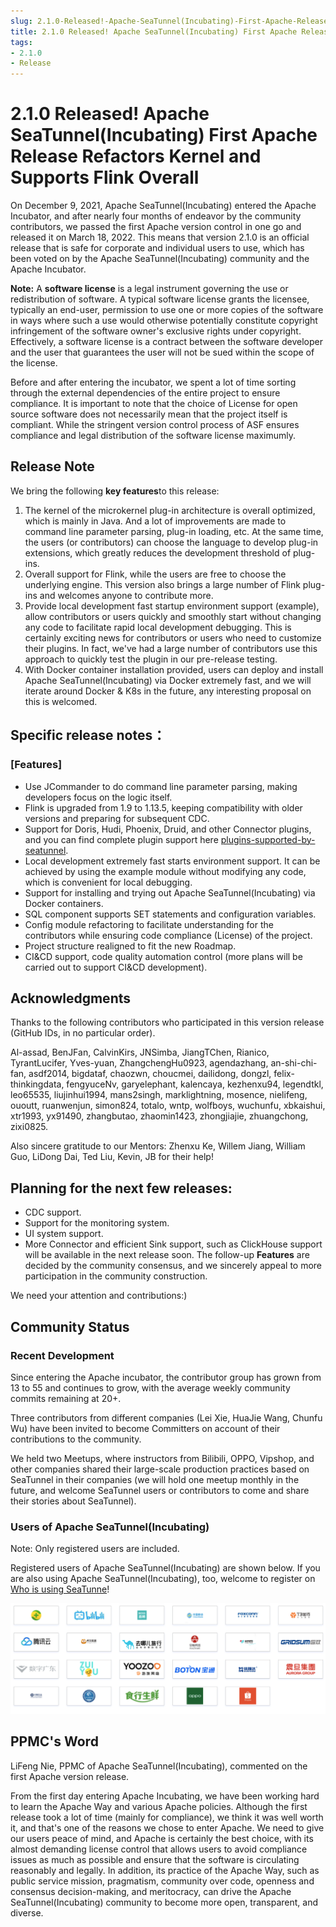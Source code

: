 ```yaml
---
slug: 2.1.0-Released!-Apache-SeaTunnel(Incubating)-First-Apache-Release-Refactors-Kernel-and-Supports-Flink-Overall
title: 2.1.0 Released! Apache SeaTunnel(Incubating) First Apache Release Refactors Kernel and Supports Flink Overall
tags:
- 2.1.0
- Release
---
```

# 2.1.0 Released! Apache SeaTunnel(Incubating) First Apache Release Refactors Kernel and Supports Flink Overall

On December 9, 2021, Apache SeaTunnel(Incubating) entered the Apache Incubator, and after nearly four months of endeavor by the community contributors, we passed the first Apache version control in one go and released it on March 18, 2022. This means that version 2.1.0 is an official release that is safe for corporate and individual users to use, which has been voted on by the Apache SeaTunnel(Incubating) community and the Apache Incubator.

**Note:** A **software license** is a legal instrument governing the use or redistribution of software. A typical software license grants the licensee, typically an end-user, permission to use one or more copies of the software in ways where such a use would otherwise potentially constitute copyright infringement of the software owner's exclusive rights under copyright. Effectively, a software license is a contract between the software developer and the user that guarantees the user will not be sued within the scope of the license. 

Before and after entering the incubator, we spent a lot of time sorting through the external dependencies of the entire project to ensure compliance. It is important to note that the choice of License for open source software does not necessarily mean that the project itself is compliant. While the stringent version control process of ASF ensures compliance and legal distribution of the software license maximumly.

## Release Note

We bring the following **key features**to this release:

1. The kernel of the microkernel plug-in architecture is overall optimized, which is mainly in Java. And a lot of improvements are made to command line parameter parsing, plug-in loading, etc. At the same time, the users (or contributors) can choose the language to develop plug-in extensions, which greatly reduces the development threshold of plug-ins.
2. Overall support for Flink, while the users are free to choose the underlying engine. This version also brings a large number of Flink plug-ins and welcomes anyone to contribute more.
3. Provide local development fast startup environment support (example), allow contributors or users quickly and smoothly start without changing any code to facilitate rapid local development debugging. This is certainly exciting news for contributors or users who need to customize their plugins. In fact, we've had a large number of contributors use this approach to quickly test the plugin in our pre-release testing.
4. With Docker container installation provided, users can deploy and install Apache SeaTunnel(Incubating) via Docker extremely fast, and we will iterate around Docker & K8s in the future, any interesting proposal on this is welcomed.
## Specific release notes：

### [Features]

* Use JCommander to do command line parameter parsing, making developers focus on the logic itself.
* Flink is upgraded from 1.9 to 1.13.5, keeping compatibility with older versions and preparing for subsequent CDC.
* Support for Doris, Hudi, Phoenix, Druid, and other Connector plugins, and you can find complete plugin support here [plugins-supported-by-seatunnel]([https://github.com/apache/incubator-seatunnel#plugins-supported-by-seatunnel](https://github.com/apache/incubator-seatunnel#plugins-supported-by-seatunnel)).
* Local development extremely fast starts environment support. It can be achieved by using the example module without modifying any code, which is convenient for local debugging.
* Support for installing and trying out Apache SeaTunnel(Incubating) via Docker containers.
* SQL component supports SET statements and configuration variables.
* Config module refactoring to facilitate understanding for the contributors while ensuring code compliance (License) of the project.
* Project structure realigned to fit the new Roadmap.
* CI&CD support, code quality automation control (more plans will be carried out to support CI&CD development).

## Acknowledgments

Thanks to the following contributors who participated in this version release (GitHub IDs, in no particular order).

Al-assad, BenJFan, CalvinKirs, JNSimba, JiangTChen, Rianico, TyrantLucifer, Yves-yuan, ZhangchengHu0923, agendazhang, an-shi-chi-fan, asdf2014, bigdataf, chaozwn, choucmei, dailidong, dongzl, felix-thinkingdata, fengyuceNv, garyelephant, kalencaya, kezhenxu94, legendtkl, leo65535, liujinhui1994, mans2singh, marklightning, mosence, nielifeng, ououtt, ruanwenjun, simon824, totalo, wntp, wolfboys, wuchunfu, xbkaishui, xtr1993, yx91490, zhangbutao, zhaomin1423, zhongjiajie, zhuangchong, zixi0825.

Also sincere gratitude to our Mentors: Zhenxu Ke, Willem Jiang, William Guo, LiDong Dai, Ted Liu, Kevin, JB for their help!

## Planning for the next few releases:

* CDC support.
* Support for the monitoring system.
* UI system support.
* More Connector and efficient Sink support, such as ClickHouse support will be available in the next release soon.
The follow-up **Features** are decided by the community consensus, and we sincerely appeal to more participation in the community construction.

We need your attention and contributions:)

## Community Status

### Recent Development

Since entering the Apache incubator, the contributor group has grown from 13 to 55 and continues to grow, with the average weekly community commits remaining at 20+. 

Three contributors from different companies (Lei Xie, HuaJie Wang, Chunfu Wu) have been invited to become Committers on account of their contributions to the community. 

We held two Meetups, where instructors from Bilibili, OPPO, Vipshop, and other companies shared their large-scale production practices based on SeaTunnel in their companies (we will hold one meetup monthly in the future, and welcome SeaTunnel users or contributors to come and share their stories about SeaTunnel).

### Users of Apache SeaTunnel(Incubating)

Note: Only registered users are included.

Registered users of Apache SeaTunnel(Incubating) are shown below. If you are also using Apache SeaTunnel(Incubating), too, welcome to register on [Who is using SeaTunne](https://github.com/apache/incubator-seatunnel/issues/686)!

<div align=center>

<img src="/static/image/20220321/1.png"/>

</div>

## PPMC's Word

LiFeng Nie, PPMC of Apache SeaTunnel(Incubating), commented on the first Apache version release. 

From the first day entering Apache Incubating, we have been working hard to learn the Apache Way and various Apache policies. Although the first release took a lot of time (mainly for compliance), we think it was well worth it, and that's one of the reasons we chose to enter Apache. We need to give our users peace of mind, and Apache is certainly the best choice, with its almost demanding license control that allows users to avoid compliance issues as much as possible and ensure that the software is circulating reasonably and legally. In addition, its practice of the Apache Way, such as public service mission, pragmatism, community over code, openness and consensus decision-making, and meritocracy, can drive the Apache SeaTunnel(Incubating) community to become more open, transparent, and diverse.

